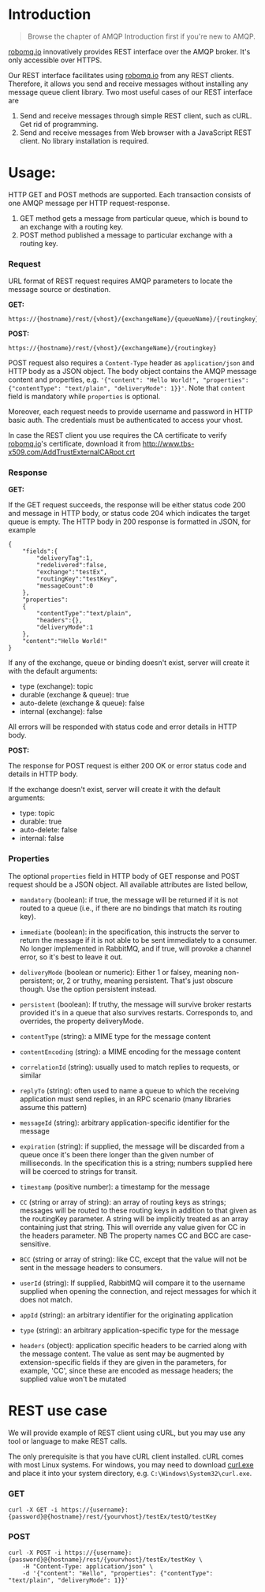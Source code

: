 # Introduction

> Browse the chapter of AMQP Introduction first if you're new to AMQP.  

[robomq.io](http://www.robomq.io) innovatively provides REST interface over the AMQP broker. It's only accessible over HTTPS.  

Our REST interface facilitates using [robomq.io](http://www.robomq.io) from any REST clients. Therefore, it allows you send and receive messages without installing any message queue client library. Two most useful cases of our REST interface are  

1. Send and receive messages through simple REST client, such as cURL. Get rid of programming.  
2. Send and receive messages from Web browser with a JavaScript REST client. No library installation is required.  

# Usage:

HTTP GET and POST methods are supported. Each transaction consists of one AMQP message per HTTP request-response.  

1. GET method gets a message from particular queue, which is bound to an exchange with a routing key.  
2. POST method published a message to particular exchange with a routing key. 

### Request

URL format of REST request requires AMQP parameters to locate the message source or destination.  

**GET:**

	https://{hostname}/rest/{vhost}/{exchangeName}/{queueName}/{routingkey}

**POST:**

	https://{hostname}/rest/{vhost}/{exchangeName}/{routingkey}

POST request also requires a `Content-Type` header as `application/json` and HTTP body as a JSON object. The body object contains the AMQP message content and properties, e.g. `'{"content": "Hello World!", "properties": {"contentType": "text/plain", "deliveryMode": 1}}'`. Note that `content` field is mandatory while `properties` is optional.  

Moreover, each request needs to provide username and password in HTTP basic auth. The credentials must be authenticated to access your vhost.  

In case the REST client you use requires the CA certificate to verify [robomq.io](http://www.robomq.io)'s certificate, download it from <http://www.tbs-x509.com/AddTrustExternalCARoot.crt>

### Response

**GET:**  

If the GET request succeeds, the response will be either status code 200 and message in HTTP body, or status code 204 which indicates the target queue is empty. The HTTP body in 200 response is formatted in JSON, for example  

	{
		"fields":{
			"deliveryTag":1,
			"redelivered":false,
			"exchange":"testEx",
			"routingKey":"testKey",
			"messageCount":0
		},
		"properties":
		{
			"contentType":"text/plain",
			"headers":{},
			"deliveryMode":1
		},
		"content":"Hello World!"
	}

If any of the exchange, queue or binding doesn't exist, server will create it with the default arguments: 

* type (exchange): topic
* durable (exchange & queue): true
* auto-delete (exchange & queue): false
* internal (exchange): false

All errors will be responded with status code and error details in HTTP body.  

**POST:**  

The response for POST request is either 200 OK or error status code and details in HTTP body.  

If the exchange doesn't exist, server will create it with the default arguments: 

* type: topic
* durable: true
* auto-delete: false
* internal: false

### Properties

The optional `properties` field in HTTP body of GET response and POST request should be a JSON object. All available attributes are listed bellow,  

* `mandatory` (boolean): if true, the message will be returned if it is not routed to a queue (i.e., if there are no bindings that match its routing key).

* `immediate` (boolean): in the specification, this instructs the server to return the message if it is not able to be sent immediately to a consumer. No longer implemented in RabbitMQ, and if true, will provoke a channel error, so it's best to leave it out.

* `deliveryMode` (boolean or numeric): Either 1 or falsey, meaning non-persistent; or, 2 or truthy, meaning persistent. That's just obscure though. Use the option persistent instead.

* `persistent` (boolean): If truthy, the message will survive broker restarts provided it's in a queue that also survives restarts. Corresponds to, and overrides, the property deliveryMode.

* `contentType` (string): a MIME type for the message content

* `contentEncoding` (string): a MIME encoding for the message content

* `correlationId` (string): usually used to match replies to requests, or similar

* `replyTo` (string): often used to name a queue to which the receiving application must send replies, in an RPC scenario (many libraries assume this pattern)

* `messageId` (string): arbitrary application-specific identifier for the message

* `expiration` (string): if supplied, the message will be discarded from a queue once it's been there longer than the given number of milliseconds. In the specification this is a string; numbers supplied here will be coerced to strings for transit.

* `timestamp` (positive number): a timestamp for the message

* `CC` (string or array of string): an array of routing keys as strings; messages will be routed to these routing keys in addition to that given as the routingKey parameter. A string will be implicitly treated as an array containing just that string. This will override any value given for CC in the headers parameter. NB The property names CC and BCC are case-sensitive.

* `BCC` (string or array of string): like CC, except that the value will not be sent in the message headers to consumers.

* `userId` (string): If supplied, RabbitMQ will compare it to the username supplied when opening the connection, and reject messages for which it does not match.

* `appId` (string): an arbitrary identifier for the originating application

* `type` (string): an arbitrary application-specific type for the message

* `headers` (object): application specific headers to be carried along with the message content. The value as sent may be augmented by extension-specific fields if they are given in the parameters, for example, 'CC', since these are encoded as message headers; the supplied value won't be mutated

# REST use case

We will provide example of REST client using cURL, but you may use any tool or language to make REST calls.  

The only prerequisite is that you have cURL client installed. cURL comes with most Linux systems. For windows, you may need to download [curl.exe](http://curl.haxx.se/download.html) and place it into your system directory, e.g. `C:\Windows\System32\curl.exe`.  

### GET

	curl -X GET -i https://{username}:{password}@{hostname}/rest/{yourvhost}/testEx/testQ/testKey

### POST

	curl -X POST -i https://{username}:{password}@{hostname}/rest/{yourvhost}/testEx/testKey \
		-H "Content-Type: application/json" \
		-d '{"content": "Hello", "properties": {"contentType": "text/plain", "deliveryMode": 1}}'